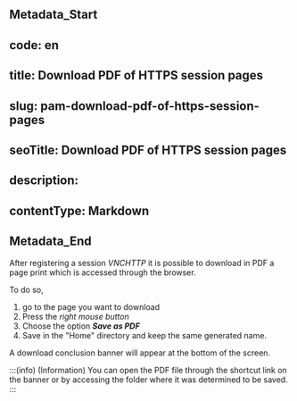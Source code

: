 ## Metadata_Start 
## code: en
## title: Download PDF of HTTPS session pages 
## slug: pam-download-pdf-of-https-session-pages 
## seoTitle: Download PDF of HTTPS session pages 
## description:  
## contentType: Markdown 
## Metadata_End
After registering a session *VNCHTTP* it is possible to download in PDF a page print which is accessed through the browser.

To do so, 

1. go to the page you want to download 
2. Press the *right mouse button* 
3. Choose the option ***Save as PDF***
4. Save in the "Home" directory and keep the same generated name.

A download conclusion banner will appear at the bottom of the screen.

:::(info) (Information)
You can open the PDF file through the shortcut link on the banner or by accessing the folder where it was determined to be saved.
:::
